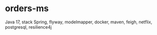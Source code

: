 # orders-ms
Java 17, stack Spring, flyway, modelmapper, docker, maven, feigh, netflix, postgresql, resilience4j
